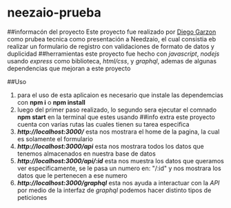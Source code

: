 # neezaio-prueba
 ##informacón del proyecto
  Este proyecto fue realizado por [Diego Garzon](https://diegogarzon.netlify.app/) como prubea tecnica como presentación a Needzaio, el cual consistia eb realizar un formulario de registro con validaciones de formato de datos y duplicidad
 ##herramientas
  este proyecto fue hecho con *javascript*, *nodejs* usando *express* como biblioteca, *html/css*, y  *graphql*, ademas de algunas dependencias que mejoran a este proyecto
 
  ##Uso
   1. para el uso de esta aplicaion es necesario que instale las dependemcias con **npm i** o **npm install**
   2. luego del primer paso realizado, lo segundo sera ejecutar el comnado **npm start** en la terminal que estes usando
  ##info extra
  este proyecto cuenta con varias rutas las cuales tienen su tarea especifica
  1. ***http://localhost:3000/*** esta nos mostrara el home de la pagina, la cual es solamente el formulario
  2. ***http://localhost:3000/api*** esta nos mostrara todos los datos que tenemos almacenados en nuestra base de datos
  3. ***http://localhost:3000/api/:id*** esta nos muestra los datos que queramos ver especificamente, se le pasa un numero en: "/:id" y nos mostrara los datos que le pertenecen a ese numero
  4. ***http://localhost:3000/graphql*** esta nos ayuda a interactuar con la *API* por medio de la interfaz de *graphql* podemos hacer distinto tipos de peticiones
  

